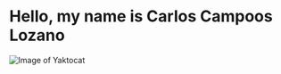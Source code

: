 # Hello, my name is Carlos Campoos Lozano
![Image of Yaktocat](https://octodex.github.com/images/yaktocat.png)
